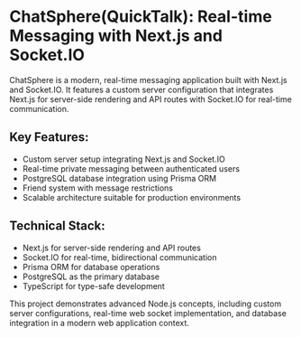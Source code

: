 # ChatSphere(QuickTalk): Real-time Messaging with Next.js and Socket.IO

ChatSphere is a modern, real-time messaging application built with Next.js and Socket.IO. It features a custom server configuration that integrates Next.js for server-side rendering and API routes with Socket.IO for real-time communication.

## Key Features:
- Custom server setup integrating Next.js and Socket.IO
- Real-time private messaging between authenticated users
- PostgreSQL database integration using Prisma ORM
- Friend system with message restrictions
- Scalable architecture suitable for production environments

## Technical Stack:
- Next.js for server-side rendering and API routes
- Socket.IO for real-time, bidirectional communication
- Prisma ORM for database operations
- PostgreSQL as the primary database
- TypeScript for type-safe development

This project demonstrates advanced Node.js concepts, including custom server configurations, real-time web socket implementation, and database integration in a modern web application context.
